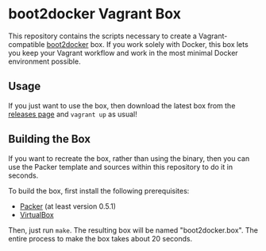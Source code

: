 # boot2docker Vagrant Box

This repository contains the scripts necessary to create a Vagrant-compatible
[boot2docker](https://github.com/steeve/boot2docker) box. If you work solely
with Docker, this box lets you keep your Vagrant workflow and work in the
most minimal Docker environment possible.

## Usage

If you just want to use the box, then download the latest box from
the [releases page](https://github.com/mitchellh/boot2docker-vagrant-box/releases)
and `vagrant up` as usual!

## Building the Box

If you want to recreate the box, rather than using the binary, then
you can use the Packer template and sources within this repository to
do it in seconds.

To build the box, first install the following prerequisites:

  * [Packer](http://www.packer.io) (at least version 0.5.1)
  * [VirtualBox](http://www.virtualbox.org)

Then, just run `make`. The resulting box will be named "boot2docker.box".
The entire process to make the box takes about 20 seconds.
